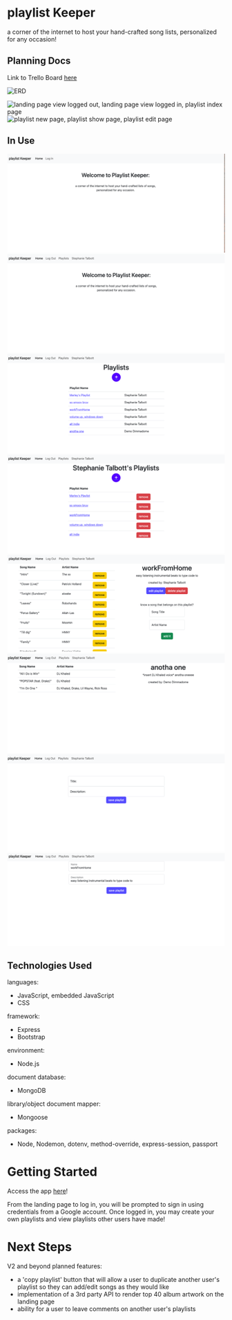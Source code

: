 # playlist Keeper
a corner of the internet to host your hand-crafted song lists, personalized for any occasion!

## Planning Docs 
Link to Trello Board 
[here](https://trello.com/b/H1RFASx7/project-2-playlists)


![ERD](/./wireframe%20imgs/ERD.png)

![landing page view logged out, landing page view logged in, playlist index page](/./wireframe%20imgs/wireframe-2.png)
![playlist new page, playlist show page, playlist edit page](/./wireframe%20imgs/wireframe-1.png)

## In Use 

![landing page](/./wireframe%20imgs/landing-page-loggedOut.png)
![landing page](/./wireframe%20imgs/landing-page-loggedIn.png)
![index main](/./wireframe%20imgs/mainIndex.png)
![index mine](/./wireframe%20imgs/mineIndex.png)
![playlist show mine](/./wireframe%20imgs/playlistShow-mine.png)
![playlist show other](/./wireframe%20imgs/playlistShow-other.png)
![add playlist form](/./wireframe%20imgs/addPlaylistForm.png)
![edit playlist form](/./wireframe%20imgs/editPlaylistForm.png)

## Technologies Used 

languages: 
- JavaScript, embedded JavaScript 
- CSS 

framework: 
- Express 
- Bootstrap

environment: 
- Node.js

document database:
- MongoDB 

library/object document mapper:
- Mongoose 

packages: 
- Node, Nodemon, dotenv, method-override, express-session, passport

# Getting Started 
Access the app 
[here](https://playlistkeeper.fly.dev/)! 

From the landing page to log in, you will be prompted to sign in using credentials from a Google account. Once logged in, you may create your own playlists and view playlists other users have made! 

# Next Steps 
V2 and beyond planned features:
- a 'copy playlist' button that will allow a user to duplicate another user's playlist so they can add/edit songs as they would like
- implementation of a 3rd party API to render top 40 album artwork on the landing page 
- ability for a user to leave comments on another user's playlists 